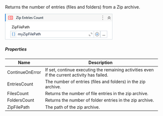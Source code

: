 Returns the number of entries (files and folders) from a Zip archive.

![](../img/activities/ZipEntriesCount.png)

##### Properties

|Name           |Description                                                                                 |
|---------------|--------------------------------------------------------------------------------------------|
|ContinueOnError|If set, continue executing the remaining activities even if the current activity has failed.|
|EntriesCount   |The number of entries (files and folders) in the zip archive.                               |
|FilesCount     |Returns the number of file entries in the zip archive.                                      |
|FoldersCount   |Returns the number of folder entries in the zip archive.                                    |
|ZipFilePath    |The path of the zip archive.                                                                |

